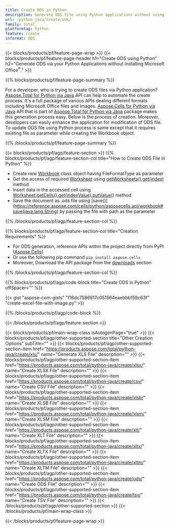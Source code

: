 ```yaml
---
title: Create ODS in Python
description: Generate ODS file using Python applications without using Microsoft Office. 
url: /python-java/create/ods/
family: total
platformtag: Python
feature: create
informat: ODS
---
```

{{< blocks/products/pf/feature-page-wrap >}}
{{< blocks/products/pf/feature-page-header h1="Create ODS using Python" h2="Generate ODS via your Python Applications without installing Microsoft Office<sup>&reg;</sup>." >}}

{{% blocks/products/pf/feature-page-summary %}}

For a developer, who is trying to create ODS files via  Python application? [Aspose.Total for Python via Java](https://products.aspose.com/total/python-java/) API can help to automate the create process. It's a full package of various APIs dealing different formats including Microsoft Office files and Images. [Aspose.Cells for Python via Java](https://products.aspose.com/cells/python-java/) API that is part of [Aspose.Total for Python via Java](https://products.aspose.com/total/python-java/) package makes this generation process easy. Below is the process of creation. Moreover, developers can easily enhance the application for modification of ODS file. To update ODS file using Python process is same except that it requires existing file as parameter while creating the Workbook object.

{{% /blocks/products/pf/feature-page-summary %}}

{{< blocks/products/pf/agp/feature-section >}}
{{% blocks/products/pf/agp/feature-section-col title="How to Create ODS File in Python" %}}

- Create new [Workbook](https://reference.aspose.com/cells/python/asposecells.api/Workbook) class object having FileFormatType as parameter
- Get the access of required [Worksheet](https://reference.aspose.com/cells/python/asposecells.api/Worksheet) using [getWorksheets().get(index)](https://reference.aspose.com/cells/python/asposecells.api/workbook#Worksheets) method
- Insert data in the accessed cell using [Worksheet.getCells().get(indexValue).putValue()](https://reference.aspose.com/cells/python/asposecells.api/worksheet#Cells) method
- Save the document as .ods file using [save()](https://reference.aspose.com/cells/python/asposecells.api/workbook#save(java.lang.String) by passing the file with path as the parameter

{{% /blocks/products/pf/agp/feature-section-col %}}

{{% blocks/products/pf/agp/feature-section-col title="Creation Requirements" %}}

- For ODS generation, reference APIs within the project directly from PyPI ([Aspose.Cells](https://pypi.org/project/aspose-cells/))
- Or use the following pip command ```pip install aspose.cells``` 
- Moreover, Download the API package from the [downloads](https://downloads.aspose.com/cells/python-java) section 

{{% /blocks/products/pf/agp/feature-section-col %}}

{{% blocks/products/pf/agp/code-block title="Create ODS in Python" offSpacer="" %}}

{{< gist "aspose-com-gists" "f16dc7586917c051564eaebbb159c63f" "create-excel-file-with-image.py" >}}

{{% /blocks/products/pf/agp/code-block %}}

{{< /blocks/products/pf/agp/feature-section >}}

{{< blocks/products/pf/main-wrap-class isAutogenPage="true" >}}
{{< blocks/products/pf/agp/other-supported-section title="Other Creation Options" subTitle="" >}}
{{< blocks/products/pf/agp/other-supported-section-item href="https://products.aspose.com/total/python-java/create/xls/" name="Generate XLS File" description="" >}}
{{< blocks/products/pf/agp/other-supported-section-item href="https://products.aspose.com/total/python-java/create/xlsx/" name="Create XLSX File" description="" >}}
{{< blocks/products/pf/agp/other-supported-section-item href="https://products.aspose.com/total/python-java/create/csv/" name="Create CSV File" description="" >}}
{{< blocks/products/pf/agp/other-supported-section-item href="https://products.aspose.com/total/python-java/create/xlsb/" name="Create XLSB File" description="" >}}
{{< blocks/products/pf/agp/other-supported-section-item href="https://products.aspose.com/total/python-java/create/xlsm/" name="Create XLSM File" description="" >}}
{{< blocks/products/pf/agp/other-supported-section-item href="https://products.aspose.com/total/python-java/create/xlt/" name="Create XLT File" description="" >}}
{{< blocks/products/pf/agp/other-supported-section-item href="https://products.aspose.com/total/python-java/create/xltx/" name="Create XLTX File" description="" >}}
{{< blocks/products/pf/agp/other-supported-section-item href="https://products.aspose.com/total/python-java/create/xltm/" name="Create XLTM File" description="" >}}
{{< blocks/products/pf/agp/other-supported-section-item href="https://products.aspose.com/total/python-java/create/ods/" name="Create ODS File" description="" >}}
{{< blocks/products/pf/agp/other-supported-section-item href="https://products.aspose.com/total/python-java/create/tsv/" name="Create TSV File" description="" >}}
{{< /blocks/products/pf/agp/other-supported-section >}}
{{< /blocks/products/pf/main-wrap-class >}}

{{< /blocks/products/pf/feature-page-wrap >}}